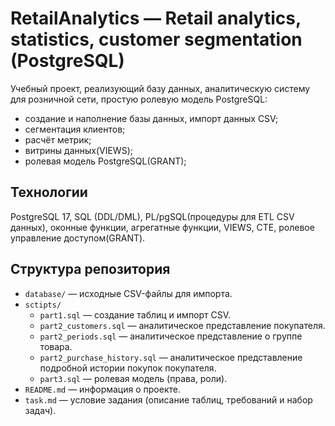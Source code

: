 # RetailAnalytics — Retail analytics, statistics, customer segmentation (PostgreSQL)

Учебный проект, реализующий базу данных, аналитическую систему для розничной сети, простую ролевую модель PostgreSQL: 
- создание и наполнение базы данных, импорт данных CSV;
- сегментация клиентов;
- расчёт метрик;
- витрины данных(VIEWS);
- ролевая модель PostgreSQL(GRANT);

## Технологии
PostgreSQL 17, SQL (DDL/DML), PL/pgSQL(процедуры для ETL CSV данных), оконные функции, агрегатные функции, VIEWS, CTE, ролевое управление доступом(GRANT).

## Структура репозитория
- `database/` — исходные CSV-файлы для импорта.
- `sctipts/`
  - `part1.sql` — создание таблиц и импорт CSV.
  - `part2_customers.sql` — аналитическое представление покупателя.
  - `part2_periods.sql` — аналитическое представление о группе товара.
  - `part2_purchase_history.sql` — аналитическое представление подробной истории покупок покупателя.
  - `part3.sql` — ролевая модель (права, роли).
- `README.md` — информация о проекте. 
- `task.md` —  условие задания (описание таблиц, требований и набор задач).